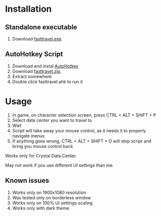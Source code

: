 # Installation

## Standalone executable

1. Download [fasttravel.exe](https://github.com/lukaszrek/FFxivFastTravel/releases/latest/download/fasttravel.exe).

## AutoHotkey Script

1. Download and instal [AutoHotkey](https://www.autohotkey.com)
1. Download [fasttravel.zip](https://github.com/lukaszrek/FFxivFastTravel/releases/latest/download/fasttravel.zip).
1. Extract somewhere
1. Double click fasttravel.ahk to run it

# Usage

1. In game, on character selection screen, press CTRL + ALT + SHIFT + P
1. Select data center you want to travel to 
1. Wait
1. Script will take away your mouse control, as it needs it to properly navigate menus
1. If anything goes wrong, CTRL + ALT + SHIFT + O will stop script and bring you mouse control back

Works only for Crystal Data Center.

May not work if you use different UI settings than me.

## Known issues

1. Works only on 1900x1080 resolution
1. Was tested only on borderless window
1. Works only on 100% UI settings scaling
1. Works only with dark theme
